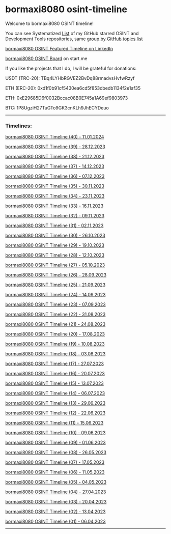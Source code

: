 # bormaxi8080 osint-timeline


Welcome to bormaxi8080 OSINT timeline!

You can see Systematized [List](https://github.com/bormaxi8080/github-starred-repos-builder/blob/main/starred_repos.md) of my GitHub starred OSINT and Development Tools repositories, same [group by GitHub topics list](https://github.com/bormaxi8080/starred)

[bormaxi8080 OSINT Featured Timeline on LinkedIn](https://www.linkedin.com/in/osintech/details/featured/)

[bormaxi8080 OSINT Board](https://start.me/p/X2G0DB/bormaxi8080-osint-board) on start.me

If you like the projects that I do, I will be grateful for donations:

USDT (TRC-20): TBq4LYHbRGVEZ2BvDq88rmadvsHvfwRzyf

ETH (ERC-20): 0xd1f0b91cf5430ea6cd5f853dbedb1134f2e1af35

ETH: 0xE29685D6f0032Bccac08B0E745a1A69ef9803973

BTC: 1P8UgziH27TuGTo9GK3cnKLh9JhECYDeuo

----

### Timelines:

[bormaxi8080 OSINT Timeline (40) - 11.01.2024](./timelines/bormaxi8080-osint-timeline_40_11.01.2024.md)

[bormaxi8080 OSINT Timeline (39) - 28.12.2023](./timelines/bormaxi8080-osint-timeline_39_28.12.2023.md)

[bormaxi8080 OSINT Timeline (38) - 21.12.2023](./timelines/bormaxi8080-osint-timeline_38_21.12.2023.md)

[bormaxi8080 OSINT Timeline (37) - 14.12.2023](./timelines/bormaxi8080-osint-timeline_37_14.12.2023.md)

[bormaxi8080 OSINT Timeline (36) - 07.12.2023](./timelines/bormaxi8080-osint-timeline_36_07.12.2023.md)

[bormaxi8080 OSINT Timeline (35) - 30.11.2023](./timelines/bormaxi8080-osint-timeline_35_30.11.2023.md)

[bormaxi8080 OSINT Timeline (34) - 23.11.2023](./timelines/bormaxi8080-osint-timeline_34_23.11.2023.md)

[bormaxi8080 OSINT Timeline (33) - 16.11.2023](./timelines/bormaxi8080-osint-timeline_33_16.11.2023.md)

[bormaxi8080 OSINT Timeline (32) - 09.11.2023](./timelines/bormaxi8080-osint-timeline_32_09.11.2023.md)

[bormaxi8080 OSINT Timeline (31) - 02.11.2023](./timelines/bormaxi8080-osint-timeline_31_02.11.2023.md)

[bormaxi8080 OSINT Timeline (30) - 26.10.2023](./timelines/bormaxi8080-osint-timeline_30_26.10.2023.md)

[bormaxi8080 OSINT Timeline (29) - 19.10.2023](./timelines/bormaxi8080-osint-timeline_29_19.10.2023.md)

[bormaxi8080 OSINT Timeline (28) - 12.10.2023](./timelines/bormaxi8080-osint-timeline_28_12.10.2023.md)

[bormaxi8080 OSINT Timeline (27) - 05.10.2023](./timelines/bormaxi8080-osint-timeline_27_05.10.2023.md)

[bormaxi8080 OSINT Timeline (26) - 28.09.2023](./timelines/bormaxi8080-osint-timeline_26_28.09.2023.md)

[bormaxi8080 OSINT Timeline (25) - 21.09.2023](./timelines/bormaxi8080-osint-timeline_25_21.09.2023.md)

[bormaxi8080 OSINT Timeline (24) - 14.09.2023](./timelines/bormaxi8080-osint-timeline_24_14.09.2023.md)

[bormaxi8080 OSINT Timeline (23) - 07.09.2023](./timelines/bormaxi8080-osint-timeline_23_07.09.2023.md)

[bormaxi8080 OSINT Timeline (22) - 31.08.2023](./timelines/bormaxi8080-osint-timeline_22_31.08.2023.md)

[bormaxi8080 OSINT Timeline (21) - 24.08.2023](./timelines/bormaxi8080-osint-timeline_21_24.08.2023.md)

[bormaxi8080 OSINT Timeline (20) - 17.08.2023](./timelines/bormaxi8080-osint-timeline_20_17.08.2023.md)

[bormaxi8080 OSINT Timeline (19) - 10.08.2023](./timelines/bormaxi8080-osint-timeline_19_10.08.2023.md)

[bormaxi8080 OSINT Timeline (18) - 03.08.2023](./timelines/bormaxi8080-osint-timeline_18_03.08.2023.md)

[bormaxi8080 OSINT Timeline (17) - 27.07.2023](./timelines/bormaxi8080-osint-timeline_17_27.07.2023.md)

[bormaxi8080 OSINT Timeline (16) - 20.07.2023](./timelines/bormaxi8080-osint-timeline_16_20.07.2023.md)

[bormaxi8080 OSINT Timeline (15) - 13.07.2023](./timelines/bormaxi8080-osint-timeline_15_13.07.2023.md)

[bormaxi8080 OSINT Timeline (14) - 06.07.2023](./timelines/bormaxi8080-osint-timeline_14_06.07.2023.md)

[bormaxi8080 OSINT Timeline (13) - 29.06.2023](./timelines/bormaxi8080-osint-timeline_13_29.06.2023.md)

[bormaxi8080 OSINT Timeline (12) - 22.06.2023](./timelines/bormaxi8080-osint-timeline_12_22.06.2023.md)

[bormaxi8080 OSINT Timeline (11) - 15.06.2023](./timelines/bormaxi8080-osint-timeline_11_15.06.2023.md)

[bormaxi8080 OSINT Timeline (10) - 09.06.2023](./timelines/bormaxi8080-osint-timeline_10_09.06.2023.md)

[bormaxi8080 OSINT Timeline (09) - 01.06.2023](./timelines/bormaxi8080-osint-timeline_09_01.06.2023.md)

[bormaxi8080 OSINT Timeline (08) - 26.05.2023](./timelines/bormaxi8080-osint-timeline_08_26.05.2023.md)

[bormaxi8080 OSINT Timeline (07) - 17.05.2023](./timelines/bormaxi8080-osint-timeline_07_17.05.2023.md)

[bormaxi8080 OSINT Timeline (06) - 11.05.2023](./timelines/bormaxi8080-osint-timeline_06_11.05.2023.md)

[bormaxi8080 OSINT Timeline (05) - 04.05.2023](./timelines/bormaxi8080-osint-timeline_05_04.05.2023.md)

[bormaxi8080 OSINT Timeline (04) - 27.04.2023](./timelines/bormaxi8080-osint-timeline_04_27.04.2023.md)

[bormaxi8080 OSINT Timeline (03) - 20.04.2023](./timelines/bormaxi8080-osint-timeline_03_20.04.2023.md)

[bormaxi8080 OSINT Timeline (02) - 13.04.2023](./timelines/bormaxi8080-osint-timeline_02_13.04.2023.md)

[bormaxi8080 OSINT Timeline (01) - 06.04.2023](./timelines/bormaxi8080-osint-timeline_01_06.04.2023.md)

----

